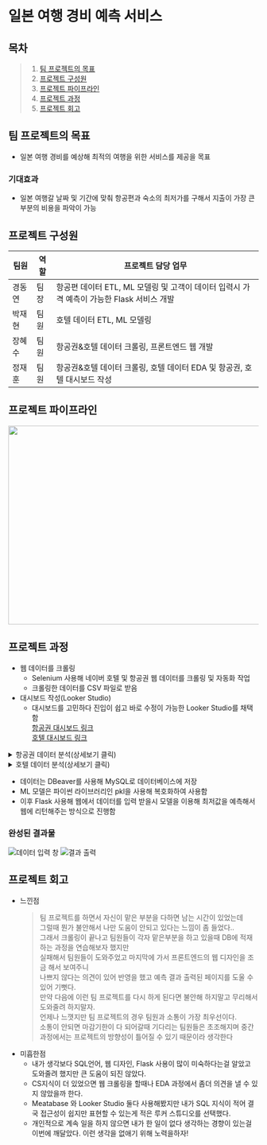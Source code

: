 # 일본 여행 경비 예측 서비스
## 목차
>1) [팀 프로젝트의 목표](#팀-프로젝트의-목표)
>2) [프로젝트 구성원](#프로젝트-구성원)
>3) [프로젝트 파이프라인](#프로젝트-파이프라인)
>4) [프로젝트 과정](#프로젝트-과정)
>5) [프로젝트 회고](#프로젝트-회고)

## 팀 프로젝트의 목표
- 일본 여행 경비를 예상해 최적의 여행을 위한 서비스를 제공을 목표
### 기대효과
- 일본 여행갈 날짜 및 기간에 맞춰 항공편과 숙소의 최저가를 구해서 지출이 가장 큰 부분의 비용을 파악이 가능
## 프로젝트 구성원
|팀원|역할|프로젝트 담당 업무|
|---|---|---|
|경동연|팀장|항공편 데이터 ETL, ML 모델링 및 고객이 데이터 입력시 가격 예측이 가능한 Flask 서비스 개발|
|박재현|팀원|호텔 데이터 ETL, ML 모델링|
|장혜수|팀원|항공권&호텔 데이터 크롤링, 프론트엔드 웹 개발|
|정재훈|팀원|항공권&호텔 데이터 크롤링, 호텔 데이터 EDA 및 항공권, 호텔 대시보드 작성|
## 프로젝트 파이프라인
<img src="https://github.com/GOGUMAJELLY/AI_Team_Project1/assets/60537140/957f9a43-b6ae-4ba3-a8ef-e64aefddfbc6" width='840' height='400'>

## 프로젝트 과정
- 웹 데이터를 크롤링
  - Selenium 사용해 네이버 호텔 및 항공권 웹 데이터를 크롤링 및 자동화 작업
  - 크롤링한 데이터를 CSV 파일로 받음
- 대시보드 작성(Looker Studio)
  - 대시보드를 고민하다 진입이 쉽고 바로 수정이 가능한 Looker Studio를 채택함  
    [항공권 대시보드 링크](https://lookerstudio.google.com/reporting/feefb17d-5196-4754-883a-b716340cd9a5/page/YzzXD)  
    [호텔 대시보드 링크](https://lookerstudio.google.com/reporting/b28f27d3-65eb-4e11-b791-ed570d2f7be9/page/nZ2XD)
<details>
  <summary>항공권 데이터 분석(상세보기 클릭)</summary>
    <ul>
      <li>항공권 데이터 46771 x 11 사용(네이버 항공편 사이트에서 오사카, 후쿠오카, 도쿄의 데이터)</li>
        <ol type=1>
          <li>학습 데이터 세부사항</li>
          <li>크롤링시 "2023-07-22" 같은 데이터를 연도, 월, 일로 데이터 세분화</li>
          <li>duration에 대한 문항을 불여 편리한 서비스를 제공할지 / 포함하여 더 정확한 정보를 제공할지 회의</li>
            <dl>-> 모델 학습 결과 duration을 포함했을 시 r2 값이 0.025 정도 높아짐</dl>
                	<div markdown="1">
                    <table>
                      <tr align=center>
                        <td>duration 제외</td>
                        <td>duration 포함</td>
                      </tr>
                      <tr>
                        <td><img src ="https://github.com/GOGUMAJELLY/AI_Team_Project1/assets/60537140/6da9cda4-3f04-465b-8b68-314bbc714bcb"></td>
                        <td><img src ="https://github.com/GOGUMAJELLY/AI_Team_Project1/assets/60537140/6245bc90-400d-4ca0-8e51-634ea4053a7c"></td>
                      </tr>
                    </table>
                  </div>
          </ol>
       </ul>
    <ul>
        <li>모델 성능 결과 더 정확한 정보를 주는것이 좋음으로 duration 문항을 포함, 그 과정에서 출발 & 도착 시간 데이터는 불필요해 삭제처리</li>
        <li>direct flight 컬럼은 One-Hot encoding을 사용해 단순화 시킴</li>
        <li>예측변수 : price , 입력변수 : price 이외 컬럼들</li>
        <li>사용한 모델 : XGBoost Regression</li>
          <dl>사용한 이유:</dl>
        <ol type=1>
          <li> 작업을 병렬로 처리하기 때문에 학습 속도가 빠름</li>
          <li>Greedy 알고리즘을 사용해 분산처리 하므로 과대적합의 위험이 낮아짐</li>
          <li>모델 자체가 유연해 커스터마이징이 쉽기 때문에</li>
        </ol>
    </ul>
</details>
<details>
  <summary>호텔 데이터 분석(상세보기 클릭)</summary>
  <ul>
    <table>
      <tr align=center>
        <td>전처리 전 데이터</td>
        <td>전처리 후 데이터</td>
      </tr>
      <tr>
        <td><img src="https://github.com/GOGUMAJELLY/AI_Team_Project1/assets/60537140/3a598c17-9c23-47af-b5f8-8cb414e35bc1"></td>
        <td><img src="https://github.com/GOGUMAJELLY/AI_Team_Project1/assets/60537140/9c13dfdc-b2fd-478b-9662-529ed1fd36a3"></td>
      </tr>
    </table>
    <li>date : 연도/월/일 합쳐져 있음으로 연도, 월, 일 구분해 컬럼 생성</li>
    <li>city의 경우 크롤링 과정에서 지역이 구분되어 있지 않아 One-Hot encoding을 사용해 3가지로 구분</li>
    <li>예측변수 : price, 입력변수 : price 이외 컬럼들</li>
    <li> 모델 선정 과정</li>
    <table>
      <tr>
        <td>Linear Regression</td>
        <td>Random Forest</td>
        <td>Random Forest+Grid Search</td>
      </tr>
      <tr>
        <td><img src="https://github.com/GOGUMAJELLY/AI_Team_Project1/assets/60537140/bd15c855-663a-4705-a602-abbfc2f1163b"></td>
        <td><img src="https://github.com/GOGUMAJELLY/AI_Team_Project1/assets/60537140/9da47a29-abb9-4d5c-bc8c-b7d7e362c7a3"></td>
        <td><img src="https://github.com/GOGUMAJELLY/AI_Team_Project1/assets/60537140/a1c56181-f5c5-4dac-b480-fc4b1c1f7900"></td>
      </tr>
      <tr>
        <td>선형 모델의 경우 학습도 제대로 이루어 지지 않아 r2스코어의 값이 매우 낮았음</td>
        <td>운이 좋게도 3개의 모델중 가장 높은 점수가 나왔으며 가장 안정적임</td>
        <td>기본적인 Raondom 에서 Grid 기법을 이용했는데 더 낮은 점수에 안정성도 랜덤포레스트보다 낮아 채택하지 못함</td>
      </tr>
    </table>
  </ul>
</details>

- 데이터는 DBeaver를 사용해 MySQL로 데이터베이스에 저장
- ML 모델은 파이썬 라이브러리인 pkl을 사용해 복호화하여 사용함
- 이후 Flask 사용해 웹에서 데이터를 입력 받을시 모델을 이용해 최저값을 예측해서 웹에 리턴해주는 방식으로 진행함
### 완성된 결과물
![데이터 입력 창](https://github.com/GOGUMAJELLY/AI_Team_Project1/assets/60537140/23127c09-bb2b-419c-9831-c1a1bca93e11)
![결과 출력](https://github.com/GOGUMAJELLY/AI_Team_Project1/assets/60537140/afdf924d-99e7-463f-9464-7692c3c2ee72)

## 프로젝트 회고
- 느낀점
  >팀 프로젝트를 하면서 자신이 맡은 부분을 다하면 남는 시간이 있었는데  
  >그럴때 뭔가 불안해서 나만 도움이 안되고 있다는 느낌이 좀 들었다..  
  >그래서 크롤링이 끝나고 팀원들이 각자 맡은부분을 하고 있을때 DB에 적재하는 과정을 연습해보자 했지만  
  >실패해서 팀원들이 도와주었고 마지막에 가서 프론트엔드의 웹 디자인을 조금 해서 보여주니  
  >나쁘지 않다는 의견이 있어 반영을 했고 예측 결과 출력된 페이지를 도울 수 있어 기뻣다.  
  >만약 다음에 이런 팀 프로젝트를 다시 하게 된다면 불안해 하지말고 무리해서 도와줄려 하지말자.  
  >언제나 느꼇지만 팀 프로젝트의 경우 팀원과 소통이 가장 최우선이다.  
    소통이 안되면 마감기한이 다 되어갈때 기다리는 팀원들은 초조해지며 중간 과정에서는 프로젝트의 방향성이 틀어질 수 있기 때문이라 생각한다  
- 미흡한점
  - 내가 생각보다 SQL언어, 웹 디자인, Flask 사용이 많이 미숙하다는걸 알았고 도와줄려 했지만 큰 도움이 되진 않았다.
  - CS지식이 더 있었으면 웹 크롤링을 할때나 EDA 과정에서 좀더 의견을 낼 수 있지 않았을까 한다.
  - Meatabase 와 Looker Studio 둘다 사용해봤지만 내가 SQL 지식이 적어 결국 접근성이 쉽지만 표현할 수 있는게 적은 루커 스튜디오를 선택했다.
  - 개인적으로 계속 일을 하지 않으면 내가 한 일이 없다 생각하는 경향이 있는걸 이번에 깨달았다. 이런 생각을 없애기 위해 노력을하자!
